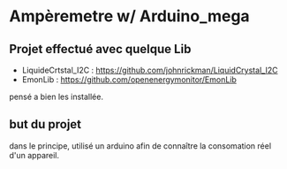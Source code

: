 # Ampèremetre w/ Arduino_mega

## Projet effectué avec quelque Lib

- LiquideCrtstal_I2C : https://github.com/johnrickman/LiquidCrystal_I2C
- EmonLib : https://github.com/openenergymonitor/EmonLib

pensé a bien les installée.


## but du projet 

dans le principe, utilisé un arduino afin de connaître la consomation réel d'un appareil. 
